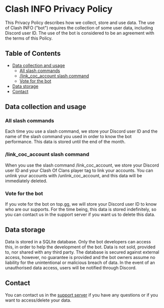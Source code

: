 # Clash INFO Privacy Policy

This Privacy Policy describes how we collect, store and use data.
The use of Clash INFO ("bot") requires the collection of some user data, including Discord user ID.
The use of the bot is considered to be an agreement with the terms of this Policy.


## Table of Contents
- [Data collection and usage](#data-collection-and-usage)
	- [All slash commands](#all-slash-commands)
	- [/link_coc_account slash command](#link_coc_account-slash-command)
	- [Vote for the bot](#vote-for-the-bot)
- [Data storage](#data-storage)
- [Contact](#contact)


## Data collection and usage

### All slash commands
Each time you use a slash command, we store your Discord user ID and the name of the slash command you used in order to know the bot performance. This data is stored until the end of the month.

### /link_coc_account slash command
When you use the slash command /link_coc_account, we store your Discord user ID and your Clash Of Clans player tag to link your accounts. You can unlink your accounts with /unlink_coc_account, and this data will be immediately deleted.

### Vote for the bot
If you vote for the bot on top.gg, we will store your Discord user ID to know who are our supports.
For the time being, this data is stored indefinitely, so you can contact us in the support server if you want us to delete this data.


## Data storage

Data is stored in a SQLite database. Only the bot developers can access this, in order to help the development of the bot. Data is not sold, provided to, nor shared with any third party.
The database is secured against external access, however, no guarantee is provided and the bot owners assume no liability for the unintentional or malicious breach of data. In the event of an unauthorised data access, users will be notified through Discord.


## Contact

You can contact us in the [support server](https://discord.gg/KQmstPw) if you have any questions or if you want to access/delete your data.
